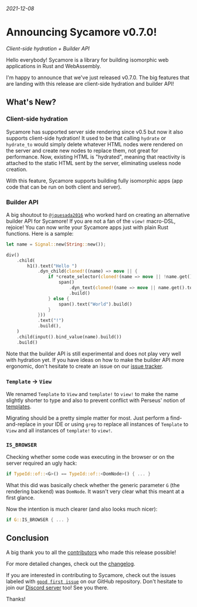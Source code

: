 _2021-12-08_

# Announcing Sycamore v0.7.0!

_Client-side hydration + Builder API_

Hello everybody! Sycamore is a library for building isomorphic web applications in Rust and
WebAssembly.

I'm happy to announce that we've just released v0.7.0. The big features that are landing with this
release are client-side hydration and builder API!

## What's New?

### Client-side hydration

Sycamore has supported server side rendering since v0.5 but now it also supports client-side
hydration! It used to be that calling `hydrate` or `hydrate_to` would simply delete whatever HTML
nodes were rendered on the server and create new nodes to replace them, not great for performance.
Now, existing HTML is "hydrated", meaning that reactivity is attached to the static HTML sent by the
server, eliminating useless node creation.

With this feature, Sycamore supports building fully isomorphic apps (app code that can be run on
both client and server).

### Builder API

A big shoutout to [`@jquesada2016`](https://github.com/jquesada2016) who worked hard on creating an
alternative builder API for Sycamore! If you are not a fan of the `view!` macro-DSL, rejoice! You
can now write your Sycamore apps just with plain Rust functions. Here is a sample:

```rust
let name = Signal::new(String::new());

div()
    .child(
        h1().text("Hello ")
            .dyn_child(cloned!((name) => move || {
                if *create_selector(cloned!(name => move || !name.get().is_empty())).get() {
                    span()
                        .dyn_text(cloned!(name => move || name.get().to_string()))
                        .build()
                } else {
                    span().text("World").build()
                }
            }))
            .text("!")
            .build(),
    )
    .child(input().bind_value(name).build())
    .build()
```

Note that the builder API is still experimental and does not play very well with hydration yet. If
you have ideas on how to make the builder API more ergonomic, don't hesitate to create an issue on
our [issue tracker](https://github.com/sycamore-rs/sycamore/issues).

### `Template` -> `View`

We renamed `Template` to `View` and `template!` to `view!` to make the name slightly shorter to type
and also to prevent conflict with Perseus' notion of
[templates](https://arctic-hen7.github.io/perseus/en-US/docs/next/templates/intro).

Migrating should be a pretty simple matter for most. Just perform a find-and-replace in your IDE or
using `grep` to replace all instances of `Template` to `View` and all instances of `template!` to
`view!`.

### `IS_BROWSER`

Checking whether some code was executing in the browser or on the server required an ugly hack:

```rust
if TypeId::of::<G>() == TypeId::of::<DomNode>() { ... }
```

What this did was basically check whether the generic parameter `G` (the rendering backend) was
`DomNode`. It wasn't very clear what this meant at a first glance.

Now the intention is much clearer (and also looks much nicer):

```rust
if G::IS_BROWSER { ... }
```

## Conclusion

A big thank you to all the
[contributors](https://github.com/sycamore-rs/sycamore/graphs/contributors) who made this release
possible!

For more detailed changes, check out the
[changelog](https://github.com/sycamore-rs/sycamore/blob/master/CHANGELOG.md#-070-2021-12-08).

If you are interested in contributing to Sycamore, check out the issues labeled with
[`good first issue`](https://github.com/sycamore-rs/sycamore/issues?q=is%3Aissue+is%3Aopen+label%3A%22good+first+issue%22)
on our GitHub repository. Don't hesitate to join our [Discord server](https://discord.gg/vDwFUmm6mU)
too! See you there.

Thanks!

